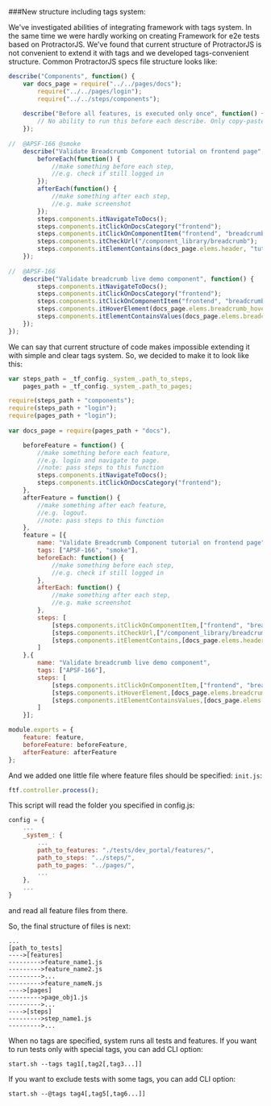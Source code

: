 ###New structure including tags system:

We've investigated abilities of integrating framework with tags system. In the same time we were hardly working on creating Framework for e2e tests based on ProtractorJS.
We've found that current structure of ProtractorJS is not convenient to extend it with tags and we developed tags-convenient structure.
Common ProtractorJS specs file structure looks like:

```js
describe("Components", function() {
    var docs_page = require("../../pages/docs");
        require("../../pages/login");
        require("../../steps/components");
    
    describe("Before all features, is executed only once", function() {
        // No ability to run this before each describe. Only copy-paste.
    });
    
//  @APSF-166 @smoke
    describe("Validate Breadcrumb Component tutorial on frontend page", function() {
        beforeEach(function() {
            //make something before each step,
            //e.g. check if still logged in
        });
        afterEach(function() {
            //make something after each step,
            //e.g. make screenshot
        });
        steps.components.itNavigateToDocs();
        steps.components.itClickOnDocsCategory("frontend");
        steps.components.itClickOnComponentItem("frontend", "breadcrumb");
        steps.components.itCheckUrl("/component_library/breadcrumb");
        steps.components.itElementContains(docs_page.elems.header, "tutorial header", docs_page.categories.frontend.components.breadcrumb.value);
    });
    
//  @APSF-166
    describe("Validate breadcrumb live demo component", function() {
        steps.components.itNavigateToDocs();
        steps.components.itClickOnDocsCategory("frontend");
        steps.components.itClickOnComponentItem("frontend", "breadcrumb");
        steps.components.itHoverElement(docs_page.elems.breadcrumb_hover_with_dropdown, "breadcrumb_hover_with_dropdown");
        steps.components.itElementContainsValues(docs_page.elems.breadcrumb_hover_dropdown, "breadcrumb_hover_dropdown", ["SUB LINK 1", "SUB LINK 2", "SUB LINK 3"]);
    });
});
```

We can say that current structure of code makes impossible extending it with simple and clear tags system. So, we decided to make it to look like this:

```js
var steps_path = _tf_config._system_.path_to_steps,
    pages_path = _tf_config._system_.path_to_pages;

require(steps_path + "components");
require(steps_path + "login");
require(pages_path + "login");
    
var docs_page = require(pages_path + "docs"),

    beforeFeature = function() {
        //make something before each feature,
        //e.g. login and navigate to page.
        //note: pass steps to this function
        steps.components.itNavigateToDocs();
        steps.components.itClickOnDocsCategory("frontend");
    },
    afterFeature = function() {
        //make something after each feature,
        //e.g. logout.
        //note: pass steps to this function
    },
    feature = [{
        name: "Validate Breadcrumb Component tutorial on frontend page",
        tags: ["APSF-166", "smoke"],
        beforeEach: function() {
            //make something before each step,
            //e.g. check if still logged in
        },
        afterEach: function() {
            //make something after each step,
            //e.g. make screenshot
        },
        steps: [
            [steps.components.itClickOnComponentItem,["frontend", "breadcrumb"]],
            [steps.components.itCheckUrl,["/component_library/breadcrumb"]],
            [steps.components.itElementContains,[docs_page.elems.header, "tutorial header", docs_page.categories.frontend.components.breadcrumb.value]]
        ]
    },{
        name: "Validate breadcrumb live demo component",
        tags: ["APSF-166"],
        steps: [
            [steps.components.itClickOnComponentItem,["frontend", "breadcrumb"]],
            [steps.components.itHoverElement,[docs_page.elems.breadcrumb_hover_with_dropdown, "breadcrumb_hover_with_dropdown"]],
            [steps.components.itElementContainsValues,[docs_page.elems.breadcrumb_hover_dropdown, "breadcrumb_hover_dropdown", ["SUB LINK 1", "SUB LINK 2", "SUB LINK 3"]]]
        ]
    }];

module.exports = {
    feature: feature,
    beforeFeature: beforeFeature,
    afterFeature: afterFeature
};
```

And we added one little file where feature files should be specified: `init.js`:

```js
ftf.controller.process();
```

This script will read the folder you specified in config.js:

```js
config = {
    ...
    _system_: {
        ...
        path_to_features: "./tests/dev_portal/features/",
        path_to_steps: "../steps/",
        path_to_pages: "../pages/",
        ...
    },
    ...
}
```

and read all feature files from there.

So, the final structure of files is next:

```
...
[path_to_tests]
---->[features]
--------->feature_name1.js
--------->feature_name2.js
--------->...
--------->feature_nameN.js
---->[pages]
--------->page_obj1.js
--------->...
---->[steps]
--------->step_name1.js
--------->...
```
When no tags are specified, system runs all tests and features.
If you want to run tests only with special tags, you can add CLI option:

```Shell
start.sh --tags tag1[,tag2[,tag3...]]
```

If you want to exclude tests with some tags, you can add CLI option:

```Shell
start.sh --@tags tag4[,tag5[,tag6...]]
```